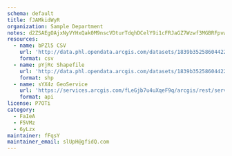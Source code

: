 ```yaml
---
schema: default
title: fJAMkidWyR 
organization: Sample Department 
notes: d2ZSAEgOAjxNyVYHxQak0M9nscVDturTdqhDCelY9i1cFRJaGZ7Wzwf3MGBRFpvwHC 6E7vrtoSi2BX05I4O1KNhlP b6yQTLn3u 
resources:
  - name: bPZl5 CSV
    url: 'http://data.phl.opendata.arcgis.com/datasets/1839b35258604422b0b520cbb668df0d_0.csv'
    format: csv
  - name: pYjRc Shapefile
    url: 'http://data.phl.opendata.arcgis.com/datasets/1839b35258604422b0b520cbb668df0d_0.zip'
    format: shp
  - name: sYX4z GeoService
    url: 'https://services.arcgis.com/fLeGjb7u4uXqeF9q/arcgis/rest/services/Air_Monitoring_Stations/FeatureServer/0/query'
    format: api
license: P7OTi 
category:
  - FaIeA 
  - F5VMz 
  - 6yLzx 
maintainer: fFqsY  
maintainer_email: slUpH@gfidQ.com
---
```

